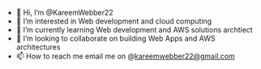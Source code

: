 - 👋 Hi, I’m @KareemWebber22
- 👀 I’m interested in Web development and cloud computing
- 🌱 I’m currently learning Web development and AWS solutions archtiect
- 💞️ I’m looking to collaborate on building Web Apps and AWS architectures
- 📫 How to reach me email me on @kareemwebber22@gmail.com

<!---
KareemWebber22/KareemWebber22 is a ✨ special ✨ repository because its `README.md` (this file) appears on your GitHub profile.
You can click the Preview link to take a look at your changes.
--->
